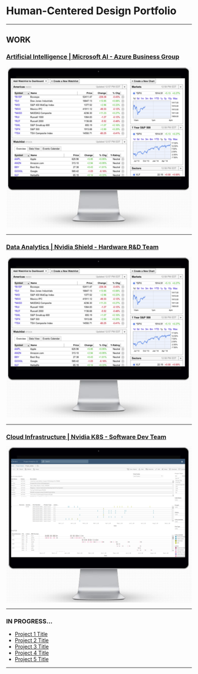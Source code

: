# Human-Centered Design Portfolio

---

## WORK

### [Artificial Intelligence | Microsoft AI - Azure Business Group](/pdf/project.pdf)
<img src="images/ml_project.PNG?raw=true"/>
<br>

---
### [Data Analytics | Nvidia Shield - Hardware R&D Team](/pdf/winter2020_work_term_repot.pdf)
<img src="images/ml_project.PNG?raw=true"/>
<br>

---
### [Cloud Infrastructure | Nvidia K8S - Software Dev Team](/pdf/LydiaLi_summer2018.pptx)
<img src="images/data_project.PNG?raw=true"/>
<br>

---

### IN PROGRESS...

- [Project 1 Title](http://example.com/)
- [Project 2 Title](http://example.com/)
- [Project 3 Title](http://example.com/)
- [Project 4 Title](http://example.com/)
- [Project 5 Title](http://example.com/)

---




